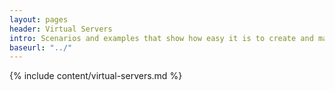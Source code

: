 ```yaml
---
layout: pages
header: Virtual Servers
intro: Scenarios and examples that show how easy it is to create and manage virtual servers.
baseurl: "../"
---
```


{% include content/virtual-servers.md %}

